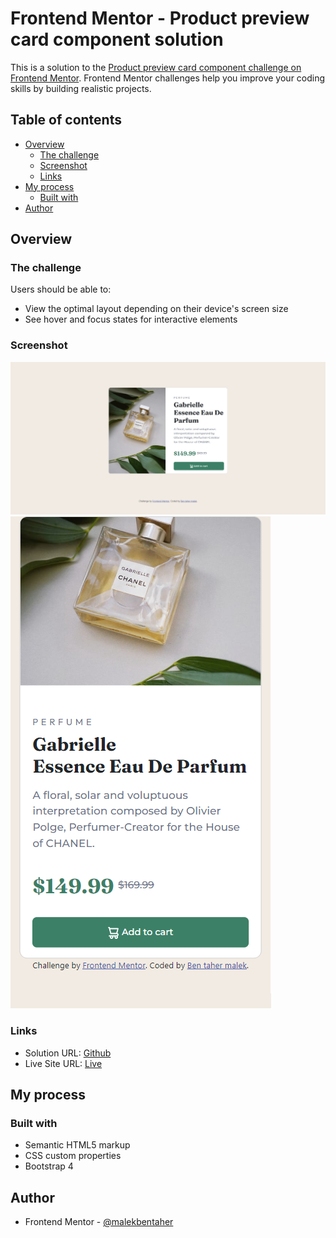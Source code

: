 # Frontend Mentor - Product preview card component solution

This is a solution to the [Product preview card component challenge on Frontend Mentor](https://www.frontendmentor.io/challenges/product-preview-card-component-GO7UmttRfa). Frontend Mentor challenges help you improve your coding skills by building realistic projects.

## Table of contents

- [Overview](#overview)
  - [The challenge](#the-challenge)
  - [Screenshot](#screenshot)
  - [Links](#links)
- [My process](#my-process)
  - [Built with](#built-with)
- [Author](#author)

## Overview

### The challenge

Users should be able to:

- View the optimal layout depending on their device's screen size
- See hover and focus states for interactive elements

### Screenshot

![Desktop](desktop_product.png)
![Mobile](mobile_product.png)

### Links

- Solution URL: [Github](https://github.com/malek-bt/Product_preview_card_component)
- Live Site URL: [Live](https://malek-bt.github.io/Product_preview_card_component/)

## My process

### Built with

- Semantic HTML5 markup
- CSS custom properties
- Bootstrap 4

## Author

- Frontend Mentor - [@malekbentaher](https://www.frontendmentor.io/profile/malek-bt)

